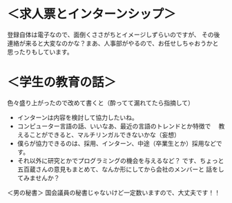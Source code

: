 # ＜求人票とインターンシップ＞
登録自体は電子なので、面倒くささがちとイメージしずらいのですが、
その後連絡が来ると大変なのかな？まあ、人事部がやるので、お任せしちゃおうかと
思ったりもしています。

# ＜学生の教育の話＞
色々盛り上がったので改めて書くと（酔ってて漏れてたら指摘して）
* インターンは内容を検討して協力したいね。
* コンピューター言語の話、いいなあ、最近の言語のトレンドとか特徴で
　教えることができると、マルチリンガルできないかな（妄想）
* 僕らが協力できるのは、採用、インターン、中途（卒業生とか）採用などです。
* それ以外に研究とかでプログラミングの機会を与えるなど？
です、ちょっと五百蔵さんの意見もまとめて、なんか形にしてから会社のメンバーと
話をしてみませんか？

＜男の秘書＞
国会議員の秘書じゃないけど一定数いますので、大丈夫です！！
